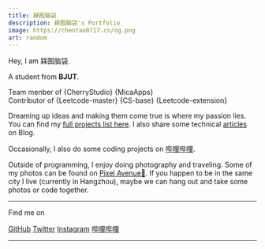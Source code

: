 ```yaml
---
title: 槑囿脑袋
description: 槑囿脑袋's Portfolio
image: https://chentao0717.cn/og.png
art: random
---
```


Hey, I am 槑囿脑袋.

A student from **BJUT**.

Team menber of {CherryStudio} {MicaApps}<br>
Contributor of {Leetcode-master} {CS-base} {Leetcode-extension}

Dreaming up ideas and making them come true is where my passion lies. You can find my [full projects list here](/projects). I also share some technical [articles](/posts) on Blog.

Occasionally, I also do some coding projects on [哔哩哔哩](https://space.bilibili.com/52423255).

Outside of programming, I enjoy doing photography and traveling. Some of my photos can be found on [Pixel Avenue🏮](/map). If you happen to be in the same city I live (currently in Hangzhou), maybe we can hang out and take some photos or code together.

<div flex-auto />

---

Find me on

<p flex="~ gap-2 wrap" class="mt--2!">
  <a href="https://github.com/eeee0717" target="_blank"><span op75 i-simple-icons-github /> GitHub</a>
  <a href="https://www.twitter.com/chentao_007" target="_blank"><span op75 i-ri-twitter-x-fill /> Twitter</a>
  <a href="https://www.instagram.com/eeee0717_/" target="_blank"><span op75 i-simple-icons-instagram /> Instagram</a>
  <a href="https://space.bilibili.com/52423255" target="_blank"><span op75 i-simple-icons-bilibili /> 哔哩哔哩</a>
</p>

---
